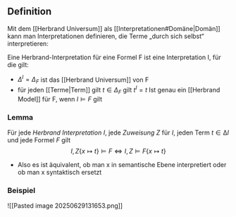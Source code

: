
## Definition
Mit dem [[Herbrand Universum]] als [[Interpretationen#Domäne|Domän]] kann man Interpretationen definieren, die
Terme „durch sich selbst“ interpretieren:

Eine Herbrand-Interpretation für eine Formel F ist eine Interpretation I, für die gilt:
- $\Delta^{I}=\Delta_{F}$ ist das [[Herbrand Universum]] von F
- für jeden [[Terme|Term]] gilt $t \in \Delta_{F}$ gilt $t^{I}=t$
Ist genau ein [[Herbrand Model]] für F, wenn $I \models F$ gilt

### Lemma
Für jede *Herbrand Interpretation* $I$, jede *Zuweisung* $Z$ für $I$, jeden Term
$t ∈ ∆I$ und jede Formel $F$ gilt
$$
I,Z\{ x \mapsto t \} \models F \Leftrightarrow I,Z \models F\{ x \mapsto t \}
$$
- Also es ist äquivalent, ob man x in semantische Ebene interpretiert oder ob man x syntaktisch ersetzt

### Beispiel
![[Pasted image 20250629131653.png]]